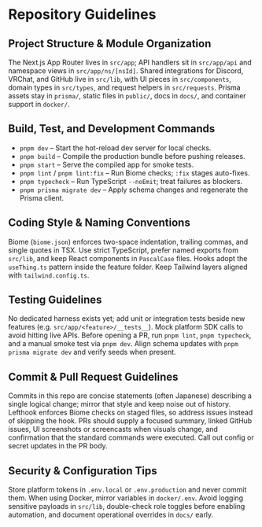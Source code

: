 # Repository Guidelines

## Project Structure & Module Organization
The Next.js App Router lives in `src/app`; API handlers sit in `src/app/api` and namespace views in `src/app/ns/[nsId]`. Shared integrations for Discord, VRChat, and GitHub live in `src/lib`, with UI pieces in `src/components`, domain types in `src/types`, and request helpers in `src/requests`. Prisma assets stay in `prisma/`, static files in `public/`, docs in `docs/`, and container support in `docker/`.

## Build, Test, and Development Commands
- `pnpm dev` – Start the hot-reload dev server for local checks.
- `pnpm build` – Compile the production bundle before pushing releases.
- `pnpm start` – Serve the compiled app for smoke tests.
- `pnpm lint` / `pnpm lint:fix` – Run Biome checks; `:fix` stages auto-fixes.
- `pnpm typecheck` – Run TypeScript `--noEmit`; treat failures as blockers.
- `pnpm prisma migrate dev` – Apply schema changes and regenerate the Prisma client.

## Coding Style & Naming Conventions
Biome (`biome.json`) enforces two-space indentation, trailing commas, and single quotes in TSX. Use strict TypeScript, prefer named exports from `src/lib`, and keep React components in `PascalCase` files. Hooks adopt the `useThing.ts` pattern inside the feature folder. Keep Tailwind layers aligned with `tailwind.config.ts`.

## Testing Guidelines
No dedicated harness exists yet; add unit or integration tests beside new features (e.g. `src/app/<feature>/__tests__`). Mock platform SDK calls to avoid hitting live APIs. Before opening a PR, run `pnpm lint`, `pnpm typecheck`, and a manual smoke test via `pnpm dev`. Align schema updates with `pnpm prisma migrate dev` and verify seeds when present.

## Commit & Pull Request Guidelines
Commits in this repo are concise statements (often Japanese) describing a single logical change; mirror that style and keep noise out of history. Lefthook enforces Biome checks on staged files, so address issues instead of skipping the hook. PRs should supply a focused summary, linked GitHub issues, UI screenshots or screencasts when visuals change, and confirmation that the standard commands were executed. Call out config or secret updates in the PR body.

## Security & Configuration Tips
Store platform tokens in `.env.local` or `.env.production` and never commit them. When using Docker, mirror variables in `docker/.env`. Avoid logging sensitive payloads in `src/lib`, double-check role toggles before enabling automation, and document operational overrides in `docs/` early.
